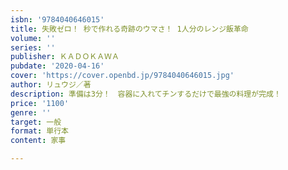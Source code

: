 ```yaml
---
isbn: '9784040646015'
title: 失敗ゼロ！ 秒で作れる奇跡のウマさ！ 1人分のレンジ飯革命
volume: ''
series: ''
publisher: ＫＡＤＯＫＡＷＡ
pubdate: '2020-04-16'
cover: 'https://cover.openbd.jp/9784040646015.jpg'
author: リュウジ／著
description: 準備は3分！　容器に入れてチンするだけで最強の料理が完成！
price: '1100'
genre: ''
target: 一般
format: 単行本
content: 家事

---
```

